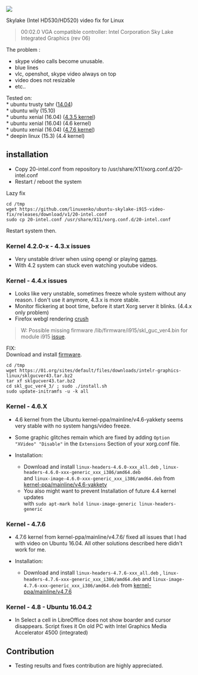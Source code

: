 [![](https://cdn.rawgit.com/linuxenko/linuxenko.github.io/master/media/skylake/video-fix.png)](https://cdn.rawgit.com/linuxenko/linuxenko.github.io/master/media/skylake/video-fix.png)

Skylake (Intel HD530/HD520) video fix for Linux<br />

> 00:02.0 VGA compatible controller: Intel Corporation Sky Lake Integrated Graphics (rev 06)

The problem :<br />
 * skype video calls become unusable.<br />
 * blue lines<br />
 * vlc, openshot, skype video always on top<br />
 * video does not resizable<br />
 * etc..<br />


Tested on:  <br />
     * ubuntu trusty tahr ([14.04](https://github.com/linuxenko/ubuntu-skylake-i915-video-fix/issues/21)) <br />
     * ubuntu wily (15.10)  <br />
     * ubuntu xenial (16.04) ([4.3.5 kernel](https://github.com/linuxenko/ubuntu-skylake-i915-video-fix/issues/9))  <br />
     * ubuntu xenial (16.04) (4.6 kernel) <br />
     * ubuntu xenial (16.04) ([4.7.6 kernel](#kern-4.7.6)) <br />
     * deepin linux (15.3) (4.4 kernel)
     
## installation <br />

* Copy 20-intel.conf from repository to /usr/share/X11/xorg.conf.d/20-intel.conf <br />
* Restart / reboot the system <br />

Lazy fix
```
cd /tmp
wget https://github.com/linuxenko/ubuntu-skylake-i915-video-fix/releases/download/v1/20-intel.conf
sudo cp 20-intel.conf /usr/share/X11/xorg.conf.d/20-intel.conf
```
Restart system then. <br />

### Kernel 4.2.0-x  -  4.3.x issues

 * Very unstable driver when using opengl or playing [games](https://github.com/linuxenko/ubuntu-skylake-i915-video-fix/issues/2).
 * With 4.2 system can stuck even watching youtube videos.

### Kernel - 4.4.x issues

 * Looks like very unstable, sometimes freeze whole system without any reason. I don't use it anymore, 4.3.x is more stable.
 * Monitor flickering at boot time, before it start Xorg server it blinks. (4.4.x only problem)
 * Firefox webgl rendering [crush](https://github.com/linuxenko/ubuntu-skylake-i915-video-fix/issues/4) <br />

> W: Possible missing firmware /lib/firmware/i915/skl_guc_ver4.bin for module i915 [issue](https://github.com/linuxenko/ubuntu-skylake-i915-video-fix/issues/3). <br />

FIX:<br />
 Download and install [firmware](https://01.org/linuxgraphics/downloads/sklgucver43).<br />

```
cd /tmp
wget https://01.org/sites/default/files/downloads/intelr-graphics-linux/sklgucver43.tar.bz2
tar xf sklgucver43.tar.bz2
cd skl_guc_ver4_3/ ; sudo ./install.sh
sudo update-initramfs -u -k all
```

### Kernel - 4.6.X

  * 4.6 kernel from the Ubuntu kernel-ppa/mainline/v4.6-yakkety seems very stable with no system hangs/video freeze.
  * Some graphic glitches remain which are fixed by adding `Option "XVideo" "Disable"` in the `Extensions` Section of your xorg.conf file.
  * Installation:

    * Download and install `linux-headers-4.6.0-xxx_all.deb` , `linux-headers-4.6.0-xxx-generic_xxx_i386/amd64.deb`  
    and `linux-image-4.6.0-xxx-generic_xxx_i386/amd64.deb`
    from [kernel-ppa/mainline/v4.6-yakkety](http://kernel.ubuntu.com/~kernel-ppa/mainline/v4.6-yakkety/)
    * You also might want to prevent Installation of future 4.4 kernel updates  
    with `sudo apt-mark hold linux-image-generic linux-headers-generic`

### Kernel - 4.7.6 <a name="kern-4.7.6"></a>

  * 4.7.6 kernel from kernel-ppa/mainline/v4.7.6/ fixed all issues that I had with video on Ubuntu 16.04.
All other solutions described here didn't work for me.
  * Installation:

    * Download and install `linux-headers-4.7.6-xxx_all.deb` , `linux-headers-4.7.6-xxx-generic_xxx_i386/amd64.deb`
    and `linux-image-4.7.6-xxx-generic_xxx_i386/amd64.deb`
    from [kernel-ppa/mainline/v4.7.6](http://kernel.ubuntu.com/~kernel-ppa/mainline/v4.7.6/)

### Kernel - 4.8 - Ubuntu 16.04.2
   * In Select a cell in LibreOffice does not show boarder and cursor disappears. Script fixes it
   On old PC with Intel Graphics Media Accelerator 4500 (integrated)


## Contribution

 * Testing results and fixes contribution are highly appreciated.
